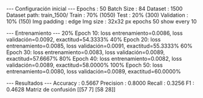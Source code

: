 --- Configuración inicial ---
Epochs      : 50
Batch Size  : 84
Dataset     : 1500
Dataset path: train_1500/
Train       : 70% (1050)
Test        : 20% (300)
Validation  : 10% (150)
Img padding : edge
Img size    : 32x32 px
epochs  50
show every  10

--- Entrenamiento ---
20% Epoch 10: loss entrenamiento=0.0086, loss validación=0.0092, exactitud=54.3333%
40% Epoch 20: loss entrenamiento=0.0085, loss validación=0.0091, exactitud=55.3333%
60% Epoch 30: loss entrenamiento=0.0083, loss validación=0.0089, exactitud=57.6667%
80% Epoch 40: loss entrenamiento=0.0082, loss validación=0.0089, exactitud=58.0000%
100% Epoch 50: loss entrenamiento=0.0080, loss validación=0.0089, exactitud=60.0000%

--- Resultados ---
Accuracy  : 0.5667
Precision : 0.8000
Recall    : 0.3256
F1        : 0.4628
Matriz de confusión
 [[57  7]
 [58 28]]
